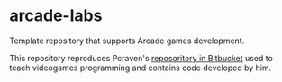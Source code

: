 # arcade-labs
Template repository that supports Arcade games development.

This repository reproduces Pcraven's [reposoritory in Bitbucket](https://bitbucket.org/pcraven/arcade-games-work/src/master/) used to teach videogames programming and contains code developed by him.
